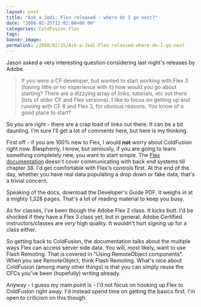 ```yaml
---
layout: post
title: "Ask a Jedi: Flex released - where do I go next?"
date: "2008-02-25T12:02:00+06:00"
categories: ColdFusion Flex 
tags: 
banner_image: 
permalink: /2008/02/25/Ask-a-Jedi-Flex-released-where-do-I-go-next
---
```


Jason asked a very interesting question considering last night's releases by Adobe.

<blockquote>
<p>
If you were a CF developer, but wanted to start working with Flex 3 (having little or no experience with it) how would you go about starting?  There are a dizzying array of links, tutorials, etc out there (lots of older CF and Flex versions).  I like to focus on getting up and running with CF 8 and Flex 3, for obvious reasons.  You know of a good place to start?
</p>
</blockquote>
<!--more-->
So you are right - there are a crap load of links out there. It can be a bit daunting. I'm sure I'll get a lot of comments here, but here is my thinking.

First off - if you are 100% new to Flex, I would <b>not</b> worry about ColdFusion right now. Blasphemy, I know, but seriously, if you are going to learn something completely new, you want to start simple. The <a href="http://www.adobe.com/support/documentation/en/flex/">Flex documentation</a> doesn't cover communicating with back end systems till chapter 38. I'd get comfortable with Flex's controls first. At the end of the day, whether you have real data populating a drop down or fake data, that's a trivial concern. 

Speaking of the docs, download the Developer's Guide PDF. It weighs in at a mighty 1,328 pages. That's a lot of reading material to keep you busy. 

As for classes, I've been though the Adobe Flex 2 class. It kicks butt. I'd be shocked if they have a Flex 3 class yet, but in general, Adobe Certified instructors/classes are <i>very</i> high quality. It wouldn't hurt signing up for a class either.

So getting back to ColdFusion, the documentation talks about the multiple ways Flex can access server side data. You will, most likely, want to use Flash Remoting. That is covered in "Using RemoteObject components". When you see RemoteObject, think Flash Remoting. What's nice about ColdFusion (among many other things) is that you can simply reuse the CFCs you've been (hopefully) writing already. 

Anyway - I guess my main point is - I'd not focus on hooking up Flex to ColdFusion right away. I'd instead spend time on getting the basics first. I'm open to criticism on this though.